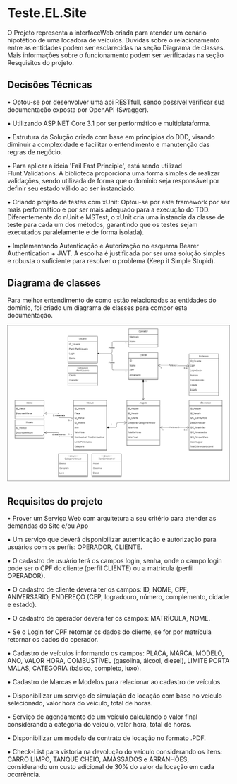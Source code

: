 # Teste.EL.Site

O Projeto representa a interfaceWeb criada para atender um cenário hipotético de uma locadora de veículos. Duvidas sobre o relacionamento entre as entidades podem ser esclarecidas na seção Diagrama de classes.  Mais informações sobre o funcionamento podem ser verificadas na seção Resquisitos do projeto. 

## Decisões Técnicas

• Optou-se por desenvolver uma api RESTfull, sendo possível verificar sua documentação exposta por OpenAPI (Swagger).

• Utilizando ASP.NET Core 3.1 por ser performático e multiplataforma.

• Estrutura da Solução criada com base em principios do DDD, visando diminuir a complexidade e facilitar o entendimento e manutenção das regras de negócio.

• Para aplicar a ideia 'Fail Fast Principle', está sendo utilizad Flunt.Validations. A biblioteca proporciona uma forma simples de realizar validações, sendo utilizada de forma que o domínio seja responsável por definir seu estado válido ao ser instanciado.

• Criando projeto de testes com xUnit: Optou-se por este framework por ser mais performático e por ser mais adequado para a execução do TDD. Diferentemente do nUnit e MSTest, o xUnit cria uma instancia da classe de teste para cada um dos métodos, garantindo que os testes sejam executados paralelamente e de forma isolada).

• Implementando Autenticação e Autorização no esquema Bearer Authentication + JWT. A escolha é justificada por ser uma solução simples e robusta o suficiente para resolver o problema (Keep it Simple Stupid).

## Diagrama de classes

Para melhor entendimento de como estão relacionadas as entidades do domínio, foi criado um diagrama de classes para compor esta documentação.

![alt text](https://github.com/FrancisFCosta/Teste.EL.NucleoAluguel.API/blob/master/NucleoAluguel_DiagramaDeClasses.png?raw=true)

## Requisitos do projeto

• Prover um Serviço Web com arquitetura a seu critério para atender as demandas do Site e/ou App 

• Um serviço que deverá disponibilizar autenticação e autorização para usuários com os perfis: OPERADOR, CLIENTE.

• O cadastro de usuário terá os campos login, senha, onde o campo login pode ser o CPF do cliente (perfil CLIENTE) ou a matrícula (perfil OPERADOR). 

• O cadastro de cliente deverá ter os campos: ID, NOME, CPF, ANIVERSARIO, ENDEREÇO (CEP, logradouro, número, complemento, cidade e estado).

• O cadastro de operador deverá ter os campos: MATRÍCULA, NOME. 

• Se o Login for CPF retornar os dados do cliente, se for por matrícula retornar os dados do operador. 

• Cadastro de veículos informando os campos: PLACA, MARCA, MODELO, ANO, VALOR HORA, COMBUSTÍVEL (gasolina, álcool, diesel), LIMITE PORTA MALAS, CATEGORIA (básico, completo, luxo).

• Cadastro de Marcas e Modelos para relacionar ao cadastro de veículos.

• Disponibilizar um serviço de simulação de locação com base no veículo selecionado, valor hora do veículo, total de horas. 

• Serviço de agendamento de um veículo calculando o valor final considerando a categoria do veículo, valor hora, total de horas.

• Disponibilizar um modelo de contrato de locação no formato .PDF.

• Check-List para vistoria na devolução do veículo considerando os itens: CARRO LIMPO, TANQUE CHEIO, AMASSADOS e ARRANHÕES, considerando um custo adicional de 30% do valor da locação em cada ocorrência. 
 

